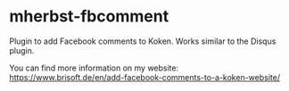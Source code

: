 mherbst-fbcomment
============================

Plugin to add Facebook comments to Koken. Works similar to the Disqus plugin.

You can find more information on my website: https://www.brisoft.de/en/add-facebook-comments-to-a-koken-website/
